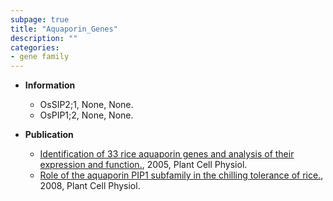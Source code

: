 ```yaml
---
subpage: true
title: "Aquaporin_Genes"
description: ""
categories:
- gene family
---
```


* **Information**  
    + OsSIP2;1, None, None.
    + OsPIP1;2, None, None.

* **Publication**  
    + [Identification of 33 rice aquaporin genes and analysis of their expression and function.](http://www.ncbi.nlm.nih.gov/pubmed?term=Identification+of+33+rice+aquaporin+genes+and+analysis+of+their+expression+and+function.%5BTitle%5D), 2005, Plant Cell Physiol.
    + [Role of the aquaporin PIP1 subfamily in the chilling tolerance of rice.](http://www.ncbi.nlm.nih.gov/pubmed?term=Role+of+the+aquaporin+PIP1+subfamily+in+the+chilling+tolerance+of+rice.%5BTitle%5D), 2008, Plant Cell Physiol.


